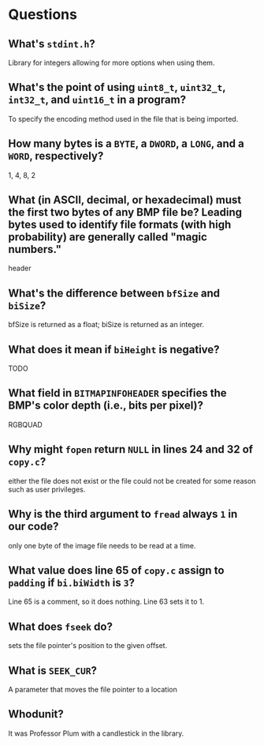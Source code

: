 # Questions

## What's `stdint.h`?

Library for integers allowing for more options when using them.

## What's the point of using `uint8_t`, `uint32_t`, `int32_t`, and `uint16_t` in a program?

To specify the encoding method used in the file that is being imported.

## How many bytes is a `BYTE`, a `DWORD`, a `LONG`, and a `WORD`, respectively?

1, 4, 8, 2

## What (in ASCII, decimal, or hexadecimal) must the first two bytes of any BMP file be? Leading bytes used to identify file formats (with high probability) are generally called "magic numbers."

header

## What's the difference between `bfSize` and `biSize`?

bfSize is returned as a float; biSize is returned as an integer.

## What does it mean if `biHeight` is negative?

TODO

## What field in `BITMAPINFOHEADER` specifies the BMP's color depth (i.e., bits per pixel)?

RGBQUAD

## Why might `fopen` return `NULL` in lines 24 and 32 of `copy.c`?

either the file does not exist or the file could not be created for some reason such as user privileges.

## Why is the third argument to `fread` always `1` in our code?

only one byte of the image file needs to be read at a time.

## What value does line 65 of `copy.c` assign to `padding` if `bi.biWidth` is `3`?

Line 65 is a comment, so it does nothing. Line 63 sets it to 1.

## What does `fseek` do?

sets the file pointer's position to the given offset.

## What is `SEEK_CUR`?

A parameter that moves the file pointer to a location

## Whodunit?

It was Professor Plum with a candlestick in the library.
